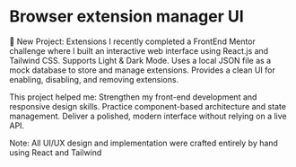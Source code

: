 # Browser extension manager UI

🚀 New Project: Extensions
I recently completed a FrontEnd Mentor challenge where I built an interactive web interface using React.js and Tailwind CSS.
Supports Light & Dark Mode.
Uses a local JSON file as a mock database to store and manage extensions.
Provides a clean UI for enabling, disabling, and removing extensions.

This project helped me:
Strengthen my front-end development and responsive design skills.
Practice component-based architecture and state management.
Deliver a polished, modern interface without relying on a live API.

Note: All UI/UX design and implementation were crafted entirely by hand using React and Tailwind
